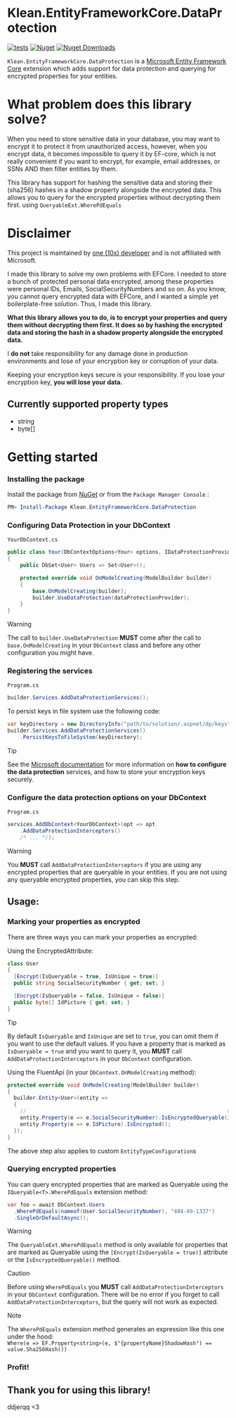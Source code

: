 # Klean.EntityFrameworkCore.DataProtection

[![tests](https://github.com/ddjerqq/Klean.EntityFrameworkCore.DataProtection/actions/workflows/build.yaml/badge.svg)](https://github.com/ddjerqq/Klean.EntityFrameworkCore.DataProtection/actions/workflows/test.yml)
[![Nuget](https://img.shields.io/nuget/v/Klean.EntityFrameworkCore.DataProtection.svg)](https://www.nuget.org/packages/Klean.EntityFrameworkCore.DataProtection)
[![Nuget Downloads](https://img.shields.io/nuget/dt/Klean.EntityFrameworkCore.DataProtection)](https://www.nuget.org/packages/Klean.EntityFrameworkCore.DataProtection)

`Klean.EntityFrameworkCore.DataProtection` is a [Microsoft Entity Framework Core](https://github.com/aspnet/EntityFrameworkCore) extension which
adds support for data protection and querying for encrypted properties for your entities.

# What problem does this library solve?

When you need to store sensitive data in your database, you may want to encrypt it to protect it from unauthorized access, however, when you
encrypt data, it becomes impossible to query it by EF-core, which is not really convenient if you want to encrypt, for example, email addresses, or SSNs
AND then filter entities by them.

This library has support for hashing the sensitive data and storing their (sha256) hashes in a shadow property alongside the encrypted data.
This allows you to query for the encrypted properties without decrypting them first. using `QueryableExt.WherePdEquals`

# Disclaimer

This project is maintained by [one (10x) developer](https://github.com/ddjerqq) and is not affiliated with Microsoft.

I made this library to solve my own problems with EFCore. I needed to store a bunch of protected personal data encrypted, among these properties were personal IDs, Emails, SocialSecurityNumbers and so on.
As you know, you cannot query encrypted data with EFCore, and I wanted a simple yet boilerplate-free solution. Thus, I made this library.

**What this library allows you to do, is to encrypt your properties and query them without decrypting them first. It does so by hashing the encrypted data and storing the hash in a shadow property alongside the encrypted data.**

I **do not** take responsibility for any damage done in production environments and lose of your encryption key or corruption of your data.

Keeping your encryption keys secure is your responsibility. If you lose your encryption key, **you will lose your data.**

## Currently supported property types

- string
- byte[]

# Getting started

### Installing the package

Install the package from [NuGet](https://www.nuget.org/) or from the `Package Manager Console` :

```powershell
PM> Install-Package Klean.EntityFrameworkCore.DataProtection
```

### Configuring Data Protection in your DbContext

`YourDbContext.cs`

```csharp
public class Your(DbContextOptions<Your> options, IDataProtectionProvider dataProtectionProvider) : DbContext(options)
{
    public DbSet<User> Users => Set<User>();

    protected override void OnModelCreating(ModelBuilder builder)
    {
        base.OnModelCreating(builder);
        builder.UseDataProtection(dataProtectionProvider);
    }
}
```

> [!WARNING]
> The call to `builder.UseDataProtection` **MUST** come after the call to `base.OnModelCreating` in your `DbContext` class
> and before any other configuration you might have.

### Registering the services

`Program.cs`

```csharp
builder.Services.AddDataProtectionServices();
```

To persist keys in file system use the following code:

```csharp
var keyDirectory = new DirectoryInfo("path/to/solution/.aspnet/dp/keys");
builder.Services.AddDataProtectionServices()
    .PersistKeysToFileSystem(keyDirectory);
```

> [!TIP]
> See the [Microsoft documentation](https://docs.microsoft.com/en-us/aspnet/core/security/data-protection/configuration/overview) for more
> information on **how to configure the data protection** services, and how to store your encryption keys securely.

### Configure the data protection options on your DbContext

`Program.cs`
```csharp
services.AddDbContext<YourDbContext>(opt => opt
    .AddDataProtectionInterceptors()
    /* ... */);
```

> [!WARNING]
> You **MUST** call `AddDataProtectionInterceptors` if you are using any encrypted properties that are queryable in your entities.
> If you are not using any queryable encrypted properties, you can skip this step.

## Usage:

### Marking your properties as encrypted

There are three ways you can mark your properties as encrypted:

Using the EncryptedAttribute:
```csharp
class User
{
  [Encrypt(IsQueryable = true, IsUnique = true)]
  public string SocialSecurityNumber { get; set; }

  [Encrypt(IsQueryable = false, IsUnique = false)]
  public byte[] IdPicture { get; set; }
}
```

> [!TIP]
> By default `IsQueryable` and `IsUnique` are set to `true`, you can omit them if you want to use the default values.
> If you have a property that is marked as `IsQueryable = true` and you want to query it, you **MUST** call `AddDataProtectionInterceptors` in your `DbContext` configuration.

Using the FluentApi (in your `DbContext.OnModelCreating` method):
```csharp
protected override void OnModelCreating(ModelBuilder builder)
{
  builder.Entity<User>(entity =>
  {
    //                                                                v defaults to true
    entity.Property(e => e.SocialSecurityNumber).IsEncryptedQueryable(isUnique: true);
    entity.Property(e => e.IdPicture).IsEncrypted();
  });
}
```

The above step also applies to custom `EntityTypeConfiguration`s

### Querying encrypted properties

You can query encrypted properties that are marked as Queryable using the `IQueryable<T>.WherePdEquals` extension method:

```csharp
var foo = await DbContext.Users
  .WherePdEquals(nameof(User.SocialSecurityNumber), "404-69-1337")
  .SingleOrDefaultAsync();
```

> [!WARNING]
> The `QueryableExt.WherePdEquals` method is only available for properties that are marked as Queryable using the `[Encrypt(IsQueryable = true)]` attribute or the
> `IsEncryptedQueryable()` method.

> [!CAUTION]
> Before using `WherePdEquals` you **MUST** call `AddDataProtectionInterceptors` in your `DbContext` configuration.
> There will be no error if you forget to call `AddDataProtectionInterceptors`, but the query will not work as expected.

> [!NOTE]
> The `WherePdEquals` extension method generates an expression like this one under the hood:<br/>
> `Where(e => EF.Property<string>(e, $"{propertyName}ShadowHash") == value.Sha256Hash())`

### Profit!

## Thank you for using this library!

ddjerqq <3